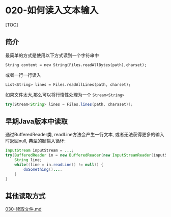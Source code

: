 # 020-如何读入文本输入

[TOC]

## 简介

最简单的方式是使用以下方式读到一个字符串中

```
String content = new String(Files.readAllBytes(path),charset);
```

或者一行一行读入

```
List<String> lines = Files.readAllLines(path, charset);
```

如果文件太大,那么可以将行惰性处理为一个 `Stream<String>`

```java
try(Stream<String> lines = Files.lines(path, charaset));
```

## 早期Java版本中读取

通过BufferedReader类, readLine方法会产生一行文本, 或者无法获得更多的输入时返回null, 典型的额输入循环:

```java
InputStream inputStream = ...;
try(BufferedReader in = new BufferedReader(new InputStreamReader(inputStream, StandardCharsets.UTF-8))){
	String line;
	while((line = in.readLine() != null)) {
		doSomething()....
	}
}
```

## 其他读取方式

 [030-读取文件.md](..\050-操作文件\030-读取文件.md) 